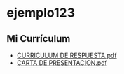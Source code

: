 # ejemplo123

## Mi Currículum

- [CURRICULUM DE RESPUESTA.pdf](https://github.com/davidgoncor3005/ejemplo123/blob/main/Copia%20de%20CURRICULUM%20DE%20RESPUESTA.pdf)
- [CARTA DE PRESENTACION.pdf](https://github.com/davidgoncor3005/ejemplo123/blob/main/Copia%20de%20CARTA%20DE%20PRESENTACION.pdf)
